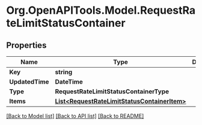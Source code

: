 # Org.OpenAPITools.Model.RequestRateLimitStatusContainer

## Properties

Name | Type | Description | Notes
------------ | ------------- | ------------- | -------------
**Key** | **string** |  | [optional] 
**UpdatedTime** | **DateTime** |  | [optional] 
**Type** | **RequestRateLimitStatusContainerType** |  | [optional] 
**Items** | [**List&lt;RequestRateLimitStatusContainerItem&gt;**](RequestRateLimitStatusContainerItem.md) |  | [optional] 

[[Back to Model list]](../README.md#documentation-for-models) [[Back to API list]](../README.md#documentation-for-api-endpoints) [[Back to README]](../README.md)

